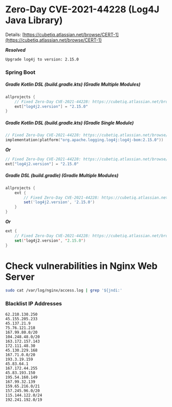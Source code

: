 # Zero-Day CVE-2021-44228 (Log4J Java Library)
Details: [https://cubetiq.atlassian.net/browse/CERT-1](https://cubetiq.atlassian.net/browse/CERT-1)

***Resolved***
```text
Upgrade log4j to version: 2.15.0
```

### Spring Boot
##### Gradle Kotlin DSL (build.gradle.kts) (Gradle Multiple Modules)
```kts
allprojects {
    // Fixed Zero-Day CVE-2021-44228: https://cubetiq.atlassian.net/browse/CERT-1
    ext["log4j2.version"] = "2.15.0"
}
```

##### Gradle Kotlin DSL (build.gradle.kts) (Gradle Single Module)
```kts
// Fixed Zero-Day CVE-2021-44228: https://cubetiq.atlassian.net/browse/CERT-1
implementation(platform("org.apache.logging.log4j:log4j-bom:2.15.0"))
```
***Or***
```kts
// Fixed Zero-Day CVE-2021-44228: https://cubetiq.atlassian.net/browse/CERT-1
ext["log4j2.version"] = "2.15.0"
```

##### Gradle DSL (build.gradle) (Gradle Multiple Modules)
```gradle
allprojects {
    ext {
        // Fixed Zero-Day CVE-2021-44228: https://cubetiq.atlassian.net/browse/CERT-1
        set('log4j2.version', '2.15.0')
    }
}
```
***Or***
```kts
ext {
    // Fixed Zero-Day CVE-2021-44228: https://cubetiq.atlassian.net/browse/CERT-1
    set('log4j2.version', '2.15.0')
}
```

# Check vulnerabilities in Nginx Web Server
```bash
sudo cat /var/log/nginx/access.log | grep '${jndi:'
```

### Blacklist IP Addresses
```
62.210.130.250
45.155.205.233
45.137.21.9
75.76.121.218
167.99.80.0/20
104.248.48.0/20
163.172.157.143
172.111.48.30
45.130.229.168
167.71.0.0/20
193.3.19.159
45.83.64.1
167.172.44.255
45.83.193.150
195.54.160.149
167.99.32.139
159.65.216.0/21
157.245.96.0/20
115.144.122.0/24
192.241.192.0/19
```
